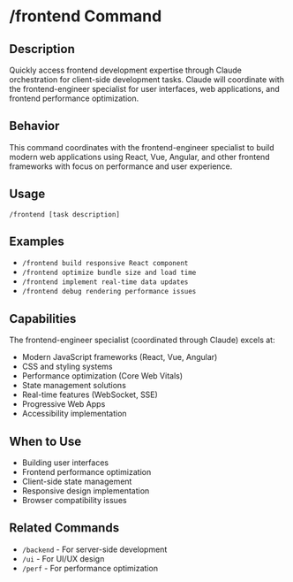 # /frontend Command

## Description
Quickly access frontend development expertise through Claude orchestration for client-side development tasks. Claude will coordinate with the frontend-engineer specialist for user interfaces, web applications, and frontend performance optimization.

## Behavior
This command coordinates with the frontend-engineer specialist to build modern web applications using React, Vue, Angular, and other frontend frameworks with focus on performance and user experience.

## Usage
```
/frontend [task description]
```

## Examples
- `/frontend build responsive React component`
- `/frontend optimize bundle size and load time`
- `/frontend implement real-time data updates`
- `/frontend debug rendering performance issues`

## Capabilities
The frontend-engineer specialist (coordinated through Claude) excels at:
- Modern JavaScript frameworks (React, Vue, Angular)
- CSS and styling systems
- Performance optimization (Core Web Vitals)
- State management solutions
- Real-time features (WebSocket, SSE)
- Progressive Web Apps
- Accessibility implementation

## When to Use
- Building user interfaces
- Frontend performance optimization
- Client-side state management
- Responsive design implementation
- Browser compatibility issues

## Related Commands
- `/backend` - For server-side development
- `/ui` - For UI/UX design
- `/perf` - For performance optimization
